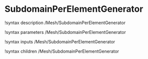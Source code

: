 # SubdomainPerElementGenerator

!syntax description /Mesh/SubdomainPerElementGenerator

!syntax parameters /Mesh/SubdomainPerElementGenerator

!syntax inputs /Mesh/SubdomainPerElementGenerator

!syntax children /Mesh/SubdomainPerElementGenerator
